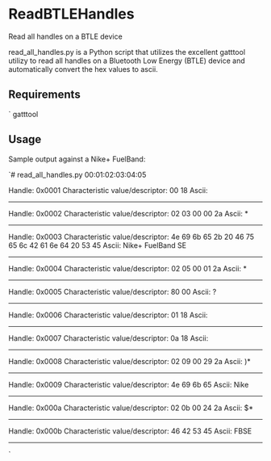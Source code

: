 # ReadBTLEHandles
Read all handles on a BTLE device

read_all_handles.py is a Python script that utilizes the excellent gatttool utilizy to read all handles on a Bluetooth Low Energy (BTLE) device and automatically convert the hex values to ascii.

## Requirements
` gatttool
  


## Usage 
Sample output against a Nike+ FuelBand:

`# read_all_handles.py 00:01:02:03:04:05

Handle:  0x0001
Characteristic value\/descriptor:   00 18 
Ascii:  
************************************************** 
Handle:  0x0002
Characteristic value\/descriptor:   02 03 00 00 2a 
Ascii: * 
************************************************** 
Handle:  0x0003
Characteristic value\/descriptor:   4e 69 6b 65 2b 20 46 75 65 6c 42 61 6e 64 20 53 45 
Ascii: Nike+ FuelBand SE 
************************************************** 
Handle:  0x0004
Characteristic value\/descriptor:   02 05 00 01 2a 
Ascii: * 
************************************************** 
Handle:  0x0005
Characteristic value\/descriptor:   80 00 
Ascii: ? 
************************************************** 
Handle:  0x0006
Characteristic value\/descriptor:   01 18 
Ascii:  
************************************************** 
Handle:  0x0007
Characteristic value\/descriptor:   0a 18 
Ascii:  
************************************************** 
Handle:  0x0008
Characteristic value\/descriptor:   02 09 00 29 2a 
Ascii: 	)* 
************************************************** 
Handle:  0x0009
Characteristic value\/descriptor:   4e 69 6b 65 
Ascii: Nike 
************************************************** 
Handle:  0x000a
Characteristic value\/descriptor:   02 0b 00 24 2a 
Ascii: 
       $* 
************************************************** 
Handle:  0x000b
Characteristic value\/descriptor:   46 42 53 45 
Ascii: FBSE 
**************************************************
`
